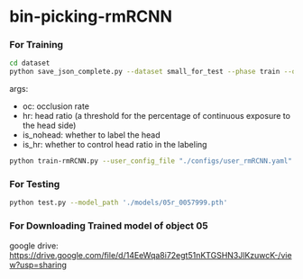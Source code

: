 # bin-picking-rmRCNN
### For Training
```bash
cd dataset
python save_json_complete.py --dataset small_for_test --phase train --oc 0.8 --hr 0.5 --is_nohead True --is_hr True 
````
args:
- oc: occlusion rate
- hr: head ratio (a threshold for the percentage of continuous exposure to the head side)
- is_nohead: whether to label the head
- is_hr: whether to control head ratio in the labeling 

```bash
python train-rmRCNN.py --user_config_file "./configs/user_rmRCNN.yaml" --data_dir './dataset/small_for_test'
````

### For Testing
```bash
python test.py --model_path './models/05r_0057999.pth'
````
### For Downloading Trained model of object 05
google drive: https://drive.google.com/file/d/14EeWqa8i72egt51nKTGSHN3JlKzuwcK-/view?usp=sharing
